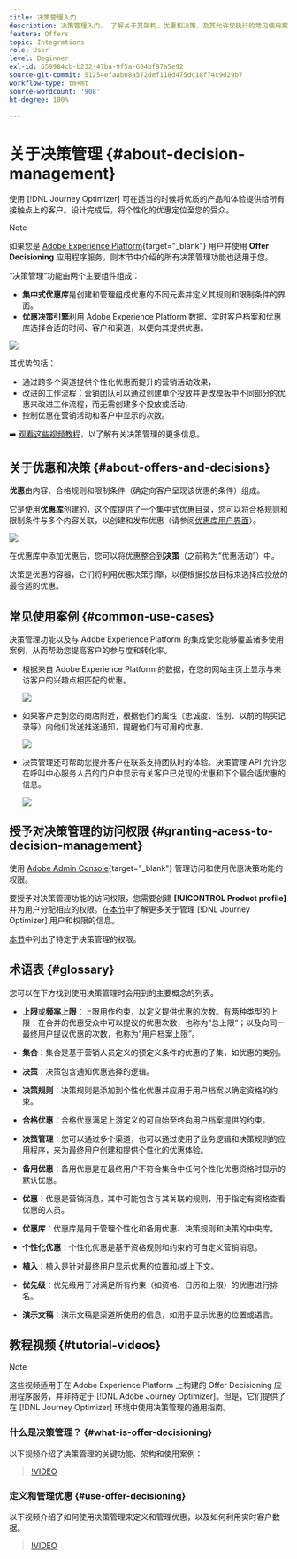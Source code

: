 ```yaml
---
title: 决策管理入门
description: 决策管理入门。 了解关于其架构、优惠和决策，及其允许您执行的常见使用案例的更多信息。
feature: Offers
topic: Integrations
role: User
level: Beginner
exl-id: 659984cb-b232-47ba-9f5a-604bf97a5e92
source-git-commit: 51254efaab08a572def118d475dc18f74c9d29b7
workflow-type: tm+mt
source-wordcount: '908'
ht-degree: 100%

---
```


# 关于决策管理 {#about-decision-management}

使用 [!DNL Journey Optimizer] 可在适当的时候将优质的产品和体验提供给所有接触点上的客户。设计完成后，将个性化的优惠定位至您的受众。

>[!NOTE]
>
>如果您是 [Adobe Experience Platform](https://experienceleague.adobe.com/docs/experience-platform/landing/home.html?lang=zh-Hans){target=&quot;_blank&quot;} 用户并使用 **Offer Decisioning** 应用程序服务，则本节中介绍的所有决策管理功能也适用于您。

“决策管理”功能由两个主要组件组成：

* **集中式优惠库**&#x200B;是创建和管理组成优惠的不同元素并定义其规则和限制条件的界面。
* **优惠决策引擎**&#x200B;利用 Adobe Experience Platform 数据、实时客户档案和优惠库选择合适的时间、客户和渠道，以便向其提供优惠。

![](../../assets/architecture.png)

其优势包括：

* 通过跨多个渠道提供个性化优惠而提升的营销活动效果，
* 改进的工作流程：营销团队可以通过创建单个投放并更改模板中不同部分的优惠来改进工作流程，而无需创建多个投放或活动，
* 控制优惠在营销活动和客户中显示的次数。

➡️ [观看这些视频教程](#tutorial-videos)，以了解有关决策管理的更多信息。

## 关于优惠和决策 {#about-offers-and-decisions}

**优惠**&#x200B;由内容、合格规则和限制条件（确定向客户呈现该优惠的条件）组成。

它是使用&#x200B;**优惠库**&#x200B;创建的，这个库提供了一个集中式优惠目录，您可以将合格规则和限制条件与多个内容关联，以创建和发布优惠（请参阅[优惠库用户界面](../get-started/user-interface.md)）。

![](../../assets/offer_structure.png)

在优惠库中添加优惠后，您可以将优惠整合到&#x200B;**决策**（之前称为“优惠活动”）中。

决策是优惠的容器，它们将利用优惠决策引擎，以便根据投放目标来选择应投放的最合适的优惠。

## 常见使用案例 {#common-use-cases}

决策管理功能以及与 Adobe Experience Platform 的集成使您能够覆盖诸多使用案例，从而帮助您提高客户的参与度和转化率。

* 根据来自 Adobe Experience Platform 的数据，在您的网站主页上显示与来访客户的兴趣点相匹配的优惠。

   ![](../../assets/website.png)

* 如果客户走到您的商店附近，根据他们的属性（忠诚度、性别、以前的购买记录等）向他们发送推送通知，提醒他们有可用的优惠。

   ![](../../assets/push_sample.png)

* 决策管理还可帮助您提升客户在联系支持团队时的体验。决策管理 API 允许您在呼叫中心服务人员的门户中显示有关客户已兑现的优惠和下个最合适优惠的信息。

   ![](../../assets/do-not-localize/call-center.png)

## 授予对决策管理的访问权限 {#granting-acess-to-decision-management}

使用 [Adobe Admin Console](https://helpx.adobe.com/cn/enterprise/managing/user-guide.html){target=&quot;_blank&quot;} 管理访问和使用优惠决策功能的权限。

要授予对决策管理功能的访问权限，您需要创建 **[!UICONTROL Product profile]** 并为用户分配相应的权限。在[本节](../../administration/permissions.md)中了解更多关于管理 [!DNL Journey Optimizer] 用户和权限的信息。

[本节](../../administration/high-low-permissions.md#decisions-permissions)中列出了特定于决策管理的权限。

## 术语表 {#glossary}

您可以在下方找到使用决策管理时会用到的主要概念的列表。

* **上限**&#x200B;或&#x200B;**频率上限**：上限用作约束，以定义提供优惠的次数。有两种类型的上限：在合并的优惠受众中可以提议的优惠次数，也称为“总上限”；以及向同一最终用户提议优惠的次数，也称为“用户档案上限”。

* **集合**：集合是基于营销人员定义的预定义条件的优惠的子集，如优惠的类别。

* **决策**：决策包含通知优惠选择的逻辑。

* **决策规则**：决策规则是添加到个性化优惠并应用于用户档案以确定资格的约束。

* **合格优惠**：合格优惠满足上游定义的可自始至终向用户档案提供的约束。

* **决策管理**：您可以通过多个渠道，也可以通过使用了业务逻辑和决策规则的应用程序，来为最终用户创建和提供个性化的优惠体验。

* **备用优惠**：备用优惠是在最终用户不符合集合中任何个性化优惠资格时显示的默认优惠。

* **优惠**：优惠是营销消息，其中可能包含与其关联的规则，用于指定有资格查看优惠的人员。

* **优惠库**：优惠库是用于管理个性化和备用优惠、决策规则和决策的中央库。

* **个性化优惠**：个性化优惠是基于资格规则和约束的可自定义营销消息。

* **植入**：植入是针对最终用户显示优惠的位置和/或上下文。

* **优先级**：优先级用于对满足所有约束（如资格、日历和上限）的优惠进行排名。

* **演示文稿**：演示文稿是渠道所使用的信息，如用于显示优惠的位置或语言。


## 教程视频 {#tutorial-videos}

>[!NOTE]
>
>这些视频适用于在 Adobe Experience Platform 上构建的 Offer Decisioning 应用程序服务，并非特定于 [!DNL Adobe Journey Optimizer]。但是，它们提供了在 [!DNL Journey Optimizer] 环境中使用决策管理的通用指南。

### 什么是决策管理？ {#what-is-offer-decisioning}

以下视频介绍了决策管理的关键功能、架构和使用案例：

>[!VIDEO](https://video.tv.adobe.com/v/326961?quality=12&learn=on)

### 定义和管理优惠 {#use-offer-decisioning}

以下视频介绍了如何使用决策管理来定义和管理优惠，以及如何利用实时客户数据。

>[!VIDEO](https://video.tv.adobe.com/v/326841?quality=12&learn=on)
